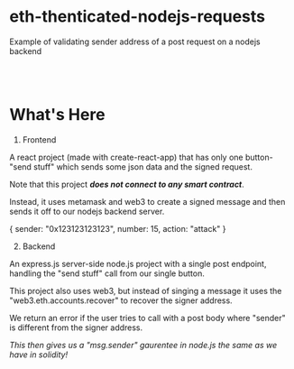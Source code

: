# eth-thenticated-nodejs-requests
Example of validating sender address of a post request on a nodejs backend

<br/>
<br/>

# What's Here

1. Frontend

A react project (made with create-react-app) that has only one button- "send stuff" which sends some json data and the signed request.

Note that this project ***does not connect to any smart contract***.

Instead, it uses metamask and web3 to create a signed message and then sends it off to our nodejs backend server.

{
   sender: "0x123123123123",
   number: 15,
   action: "attack"
}

2. Backend

An express.js server-side node.js project with a single post endpoint, handling the "send stuff" call from our single button.

This project also uses web3, but instead of singing a message it uses the "web3.eth.accounts.recover" to recover the signer address.

We return an error if the user tries to call with a post body where "sender" is different from the signer address. 

_This then gives us a "msg.sender" gaurentee in node.js the same as we have in solidity!_


